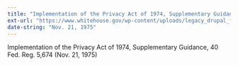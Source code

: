 ```yaml
---
title: "Implementation of the Privacy Act of 1974, Supplementary Guidance, 40 Fed. Reg. 5,674"
ext-url: "https://www.whitehouse.gov/wp-content/uploads/legacy_drupal_files/omb/assets/OMB/inforeg/implementation1974.pdf"
date-string: "Nov. 21, 1975"
---
```

Implementation of the Privacy Act of 1974, Supplementary Guidance, 40 Fed. Reg. 5,674 (Nov. 21, 1975)
